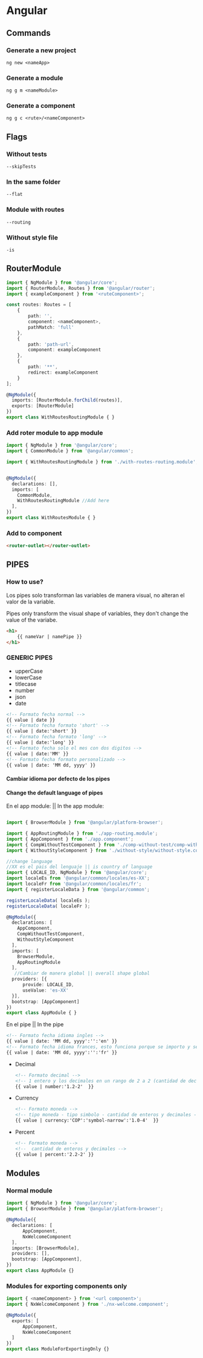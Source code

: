 # Angular

## Commands

### Generate a new project

 ~~~shell
 ng new <nameApp>
 ~~~

### Generate a module

~~~shell
ng g m <nameModule>
~~~

### Generate a component

~~~shell
ng g c <rute>/<nameComponent>
~~~

## Flags

### Without tests

~~~shell
--skipTests
~~~

### In the same folder

~~~shell
--flat
~~~

### Module with routes

~~~shell
--routing
~~~

### Without style file

~~~she
-is
~~~





## RouterModule

~~~typescript
import { NgModule } from '@angular/core';
import { RouterModule, Routes } from '@angular/router';
import { exampleComponent } from '<ruteComponent>';

const routes: Routes = [
    {
        path: '',
        component: <nameComponent>,
        pathMatch: 'full'
	},
  	{
        path: 'path-url',
        component: exampleComponent
	},
  	{
        path: '**',
        redirect: exampleComponent
	}
];

@NgModule({
  imports: [RouterModule.forChild(routes)],
  exports: [RouterModule]
})
export class WithRoutesRoutingModule { }
~~~

### Add roter module to app module

~~~typescript
import { NgModule } from '@angular/core';
import { CommonModule } from '@angular/common';

import { WithRoutesRoutingModule } from './with-routes-routing.module';


@NgModule({
  declarations: [],
  imports: [
    CommonModule,
    WithRoutesRoutingModule //Add here
  ],
})
export class WithRoutesModule { }
~~~

### Add to component

~~~html
<router-outlet></router-outlet>
~~~



## PIPES

### How to use?

Los pipes solo transforman las variables de manera visual, no alteran el valor de la variable.

Pipes only transform the visual shape of variables, they don't change the value of the variabe.

~~~html
<h1>
    {{ nameVar | namePipe }}
</h1>
~~~

### GENERIC PIPES

* upperCase
* lowerCase
* titlecase
* number
* json
* date

~~~html
<!-- Formato fecha normal -->
{{ value | date }}
<!-- Formato fecha formato 'short' -->
{{ value | date:'short' }}
<!-- Formato fecha formato 'long' -->
{{ value | date:'long' }}
<!-- Formato fecha solo el mes con dos digitos -->
{{ value | date:'MM' }}
<!-- Formato fecha formato personalizado -->
{{ value | date: 'MM dd, yyyy' }}
~~~

#### Cambiar idioma por defecto de  los pipes

#### Change the default language of pipes

En el app module:	|| In the app module:

~~~typescript

import { BrowserModule } from '@angular/platform-browser';

import { AppRoutingModule } from './app-routing.module';
import { AppComponent } from './app.component';
import { CompWithoutTestComponent } from './comp-without-test/comp-without-test.component';
import { WithoutStyleComponent } from './without-style/without-style.component';

//change language
//XX es el pais del lenguaje || is country of language 
import { LOCALE_ID, NgModule } from '@angular/core';
import localeEs from '@angular/common/locales/es-XX';
import localeFr from '@angular/common/locales/fr';
import { registerLocaleData } from '@angular/common';

registerLocaleData( localeEs );
registerLocaleData( localeFr );

@NgModule({
  declarations: [
    AppComponent,
    CompWithoutTestComponent,
    WithoutStyleComponent
  ],
  imports: [
    BrowserModule,
    AppRoutingModule
  ],
   //Cambiar de manera global || overall shape global
  providers: [{
      provide: LOCALE_ID,
      useValue: 'es-XX'
  }],
  bootstrap: [AppComponent]
})
export class AppModule { }

~~~

En el pipe || In the pipe 

~~~html
<!-- Formato fecha idioma ingles -->
{{ value | date: 'MM dd, yyyy':'':'en' }}
<!-- Formato fecha idioma frances, esto funciona porque se importo y se registro en el app moduel -->
{{ value | date: 'MM dd, yyyy':'':'fr' }}
~~~

* Decimal

  ~~~html
  <!-- Formato decimal -->
  <!-- 1 entero y los decimales en un rango de 2 a 2 (cantidad de decimales no valor de este) -->
  {{ value | number:'1.2-2'  }}
  ~~~

* Currency

  ~~~html
  <!-- Formato moneda -->
  <!-- tipo moneda - tipo simbolo - cantidad de enteros y decimales -->
  {{ value | currency:'COP':'symbol-narrow':'1.0-4'  }}
  ~~~

* Percent

  ~~~html
  <!-- Formato moneda -->
  <!--  cantidad de enteros y decimales -->
  {{ value | percent:'2.2-2' }}
  ~~~

  





## Modules

### Normal module

~~~typescript
import { NgModule } from '@angular/core';
import { BrowserModule } from '@angular/platform-browser';

@NgModule({
  declarations: [
      AppComponent, 
      NxWelcomeComponent
  ],
  imports: [BrowserModule],
  providers: [],
  bootstrap: [AppComponent],
})
export class AppModule {}
~~~



### Modules for exporting components only

~~~typescript
import { <nameComponent> } from '<url component>';
import { NxWelcomeComponent } from './nx-welcome.component';

@NgModule({
  exports: [
      AppComponent,
      NxWelcomeComponent
  ]
})
export class ModuleForExportingOnly {}
~~~

